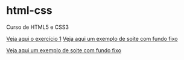 # html-css
 Curso de HTML5 e CSS3


<a href="https://danielmendescruz.github.io/html-css/\exercícios\ex001\index1.html">Veja aqui o exercício 1</a>
<a href="https://danielmendescruz.github.io/html-css/\exercícios\ex019\fundo004.html">Veja aqui um exemplo de soite com fundo fixo</a>

<a href="https://danielmendescruz.github.io/html-css/desafios/módulo2/d010(projeto guiado pelo professor)/android.html">Veja aqui um exemplo de soite com fundo fixo</a>